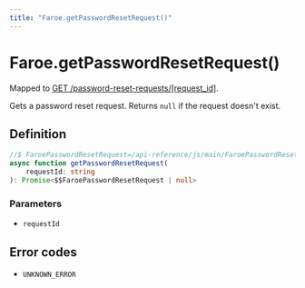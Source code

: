 ```yaml
---
title: "Faroe.getPasswordResetRequest()"
---
```


# Faroe.getPasswordResetRequest()

Mapped to [GET /password-reset-requests/\[request_id\]](/api-reference/rest/endpoints/get_password-reset-requests_requestid).

Gets a password reset request. Returns `null` if the request doesn't exist.

## Definition

```ts
//$ FaroePasswordResetRequest=/api-reference/js/main/FaroePasswordResetRequest
async function getPasswordResetRequest(
    requestId: string
): Promise<$$FaroePasswordResetRequest | null>
```

### Parameters

- `requestId`

## Error codes

- `UNKNOWN_ERROR`
